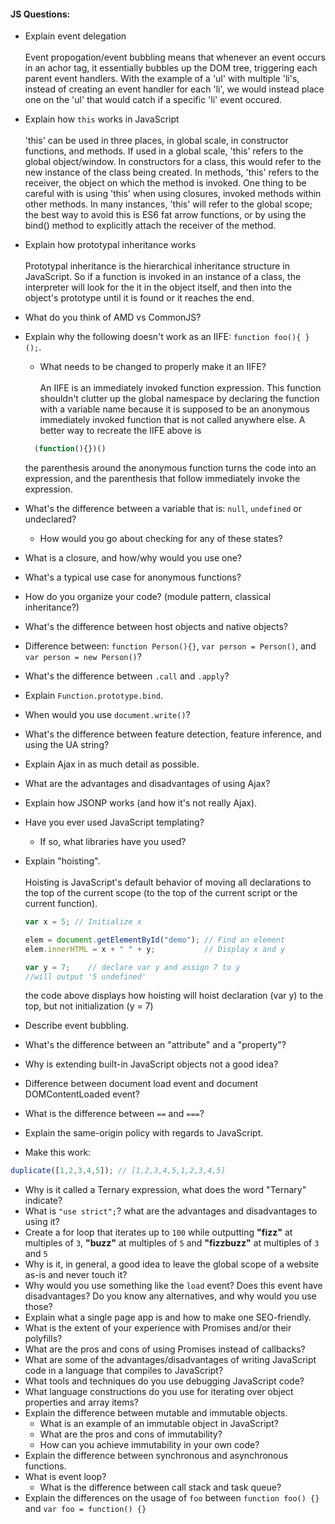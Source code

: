 #### JS Questions:

* Explain event delegation
    <br><br>Event propogation/event bubbling means that whenever an event occurs in an achor tag, it essentially bubbles up the DOM tree, triggering each parent event handlers. With the example of a 'ul' with multiple 'li's, instead of creating an event handler for each 'li', we would instead place one on the 'ul' that would catch if a specific 'li' event occured.
* Explain how `this` works in JavaScript
    <br><br>'this' can be used in three places, in global scale, in constructor functions, and methods. If used in a global scale, 'this' refers to the global object/window. In constructors for a class, this would refer to the new instance of the class being created. In methods, 'this' refers to the receiver, the object on which the method is invoked. One thing to be careful with is using 'this' when using closures, invoked methods within other methods. In many instances, 'this' will refer to the global scope; the best way to avoid this is ES6 fat arrow functions, or by using the bind() method to explicitly attach the receiver of the method.
* Explain how prototypal inheritance works
    <br><br>Prototypal inheritance is the hierarchical inheritance structure in JavaScript. So if a function is invoked in an instance of a class, the interpreter will look for the it in the object itself, and then into the object's prototype until it is found or it reaches the end.
* What do you think of AMD vs CommonJS?
* Explain why the following doesn't work as an IIFE: `function foo(){ }();`.
  * What needs to be changed to properly make it an IIFE?
  <br><br>An IIFE is an immediately invoked function expression. This function shouldn't clutter up the global namespace by declaring the function with a variable name because it is supposed to be an anonymous immediately invoked function that is not called anywhere else. A better way to recreate the IIFE above is
  ```js
    (function(){})()
  ```
  the parenthesis around the anonymous function turns the code into an expression, and the parenthesis that follow immediately invoke the expression.
* What's the difference between a variable that is: `null`, `undefined` or undeclared?
  * How would you go about checking for any of these states?


* What is a closure, and how/why would you use one?
* What's a typical use case for anonymous functions?
* How do you organize your code? (module pattern, classical inheritance?)
* What's the difference between host objects and native objects?
* Difference between: `function Person(){}`, `var person = Person()`, and `var person = new Person()`?
* What's the difference between `.call` and `.apply`?
* Explain `Function.prototype.bind`.
* When would you use `document.write()`?
* What's the difference between feature detection, feature inference, and using the UA string?
* Explain Ajax in as much detail as possible.
* What are the advantages and disadvantages of using Ajax?
* Explain how JSONP works (and how it's not really Ajax).
* Have you ever used JavaScript templating?
  * If so, what libraries have you used?
* Explain "hoisting".
  <br><br>Hoisting is JavaScript's default behavior of moving all declarations to the top of the current scope (to the top of the current script or the current function).
  ```js
  var x = 5; // Initialize x

  elem = document.getElementById("demo"); // Find an element
  elem.innerHTML = x + " " + y;           // Display x and y

  var y = 7;    // declare var y and assign 7 to y
  //will output '5 undefined'
  ```
  the code above displays how hoisting will hoist declaration (var y) to the top, but not initialization (y = 7)
* Describe event bubbling.
* What's the difference between an "attribute" and a "property"?
* Why is extending built-in JavaScript objects not a good idea?
* Difference between document load event and document DOMContentLoaded event?
* What is the difference between `==` and `===`?
* Explain the same-origin policy with regards to JavaScript.
* Make this work:
```javascript
duplicate([1,2,3,4,5]); // [1,2,3,4,5,1,2,3,4,5]
```
* Why is it called a Ternary expression, what does the word "Ternary" indicate?
* What is `"use strict";`? what are the advantages and disadvantages to using it?
* Create a for loop that iterates up to `100` while outputting **"fizz"** at multiples of `3`, **"buzz"** at multiples of `5` and **"fizzbuzz"** at multiples of `3` and `5`
* Why is it, in general, a good idea to leave the global scope of a website as-is and never touch it?
* Why would you use something like the `load` event? Does this event have disadvantages? Do you know any alternatives, and why would you use those?
* Explain what a single page app is and how to make one SEO-friendly.
* What is the extent of your experience with Promises and/or their polyfills?
* What are the pros and cons of using Promises instead of callbacks?
* What are some of the advantages/disadvantages of writing JavaScript code in a language that compiles to JavaScript?
* What tools and techniques do you use debugging JavaScript code?
* What language constructions do you use for iterating over object properties and array items?
* Explain the difference between mutable and immutable objects.
  * What is an example of an immutable object in JavaScript?
  * What are the pros and cons of immutability?
  * How can you achieve immutability in your own code?
* Explain the difference between synchronous and asynchronous functions.
* What is event loop?
  * What is the difference between call stack and task queue?
* Explain the differences on the usage of `foo` between `function foo() {}` and `var foo = function() {}`
